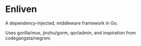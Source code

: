 # Enliven

A dependency-injected, middleware framework in Go.

Uses gorilla/mux, jinzhu/gorm, qor/admin, and inspiration from codegangsta/negroni.